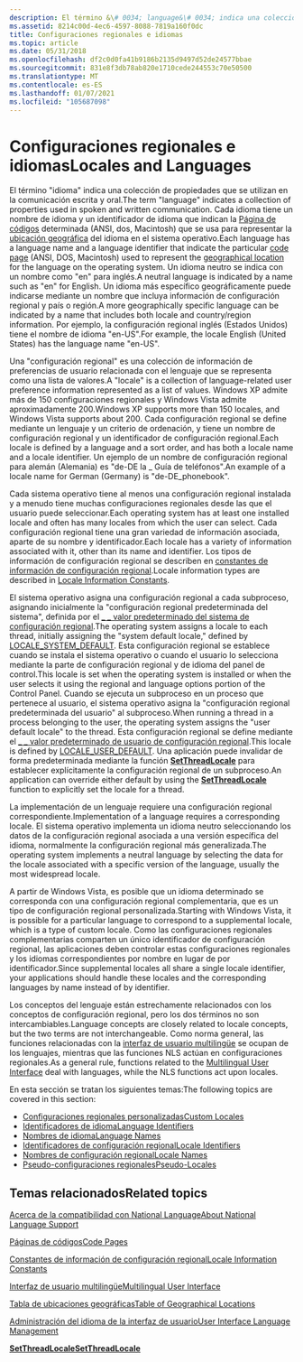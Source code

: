```yaml
---
description: El término &\# 0034; language&\# 0034; indica una colección de propiedades utilizadas en la comunicación oral y escrita.
ms.assetid: 8214c00d-4ec6-4597-8088-7819a160f0dc
title: Configuraciones regionales e idiomas
ms.topic: article
ms.date: 05/31/2018
ms.openlocfilehash: df2c0d0fa41b9186b2135d9497d52de24577bbae
ms.sourcegitcommit: 831e8f3db78ab820e1710cede244553c70e50500
ms.translationtype: MT
ms.contentlocale: es-ES
ms.lasthandoff: 01/07/2021
ms.locfileid: "105687098"
---
```

# <a name="locales-and-languages"></a><span data-ttu-id="74266-103">Configuraciones regionales e idiomas</span><span class="sxs-lookup"><span data-stu-id="74266-103">Locales and Languages</span></span>

<span data-ttu-id="74266-104">El término "idioma" indica una colección de propiedades que se utilizan en la comunicación escrita y oral.</span><span class="sxs-lookup"><span data-stu-id="74266-104">The term "language" indicates a collection of properties used in spoken and written communication.</span></span> <span data-ttu-id="74266-105">Cada idioma tiene un nombre de idioma y un identificador de idioma que indican la [Página de códigos](code-pages.md) determinada (ANSI, dos, Macintosh) que se usa para representar la [ubicación geográfica](table-of-geographical-locations.md) del idioma en el sistema operativo.</span><span class="sxs-lookup"><span data-stu-id="74266-105">Each language has a language name and a language identifier that indicate the particular [code page](code-pages.md) (ANSI, DOS, Macintosh) used to represent the [geographical location](table-of-geographical-locations.md) for the language on the operating system.</span></span> <span data-ttu-id="74266-106">Un idioma neutro se indica con un nombre como "en" para inglés.</span><span class="sxs-lookup"><span data-stu-id="74266-106">A neutral language is indicated by a name such as "en" for English.</span></span> <span data-ttu-id="74266-107">Un idioma más específico geográficamente puede indicarse mediante un nombre que incluya información de configuración regional y país o región.</span><span class="sxs-lookup"><span data-stu-id="74266-107">A more geographically specific language can be indicated by a name that includes both locale and country/region information.</span></span> <span data-ttu-id="74266-108">Por ejemplo, la configuración regional inglés (Estados Unidos) tiene el nombre de idioma "en-US".</span><span class="sxs-lookup"><span data-stu-id="74266-108">For example, the locale English (United States) has the language name "en-US".</span></span>

<span data-ttu-id="74266-109">Una "configuración regional" es una colección de información de preferencias de usuario relacionada con el lenguaje que se representa como una lista de valores.</span><span class="sxs-lookup"><span data-stu-id="74266-109">A "locale" is a collection of language-related user preference information represented as a list of values.</span></span> <span data-ttu-id="74266-110">Windows XP admite más de 150 configuraciones regionales y Windows Vista admite aproximadamente 200.</span><span class="sxs-lookup"><span data-stu-id="74266-110">Windows XP supports more than 150 locales, and Windows Vista supports about 200.</span></span> <span data-ttu-id="74266-111">Cada configuración regional se define mediante un lenguaje y un criterio de ordenación, y tiene un nombre de configuración regional y un identificador de configuración regional.</span><span class="sxs-lookup"><span data-stu-id="74266-111">Each locale is defined by a language and a sort order, and has both a locale name and a locale identifier.</span></span> <span data-ttu-id="74266-112">Un ejemplo de un nombre de configuración regional para alemán (Alemania) es "de-DE la \_ Guía de teléfonos".</span><span class="sxs-lookup"><span data-stu-id="74266-112">An example of a locale name for German (Germany) is "de-DE\_phonebook".</span></span>

<span data-ttu-id="74266-113">Cada sistema operativo tiene al menos una configuración regional instalada y a menudo tiene muchas configuraciones regionales desde las que el usuario puede seleccionar.</span><span class="sxs-lookup"><span data-stu-id="74266-113">Each operating system has at least one installed locale and often has many locales from which the user can select.</span></span> <span data-ttu-id="74266-114">Cada configuración regional tiene una gran variedad de información asociada, aparte de su nombre y identificador.</span><span class="sxs-lookup"><span data-stu-id="74266-114">Each locale has a variety of information associated with it, other than its name and identifier.</span></span> <span data-ttu-id="74266-115">Los tipos de información de configuración regional se describen en [constantes de información de configuración regional](locale-information-constants.md).</span><span class="sxs-lookup"><span data-stu-id="74266-115">Locale information types are described in [Locale Information Constants](locale-information-constants.md).</span></span>

<span data-ttu-id="74266-116">El sistema operativo asigna una configuración regional a cada subproceso, asignando inicialmente la "configuración regional predeterminada del sistema", definida por el [ \_ \_ valor predeterminado del sistema de configuración regional](locale-system-default.md).</span><span class="sxs-lookup"><span data-stu-id="74266-116">The operating system assigns a locale to each thread, initially assigning the "system default locale," defined by [LOCALE\_SYSTEM\_DEFAULT](locale-system-default.md).</span></span> <span data-ttu-id="74266-117">Esta configuración regional se establece cuando se instala el sistema operativo o cuando el usuario lo selecciona mediante la parte de configuración regional y de idioma del panel de control.</span><span class="sxs-lookup"><span data-stu-id="74266-117">This locale is set when the operating system is installed or when the user selects it using the regional and language options portion of the Control Panel.</span></span> <span data-ttu-id="74266-118">Cuando se ejecuta un subproceso en un proceso que pertenece al usuario, el sistema operativo asigna la "configuración regional predeterminada del usuario" al subproceso.</span><span class="sxs-lookup"><span data-stu-id="74266-118">When running a thread in a process belonging to the user, the operating system assigns the "user default locale" to the thread.</span></span> <span data-ttu-id="74266-119">Esta configuración regional se define mediante el [ \_ \_ valor predeterminado de usuario de configuración regional](locale-user-default.md).</span><span class="sxs-lookup"><span data-stu-id="74266-119">This locale is defined by [LOCALE\_USER\_DEFAULT](locale-user-default.md).</span></span> <span data-ttu-id="74266-120">Una aplicación puede invalidar de forma predeterminada mediante la función [**SetThreadLocale**](/windows/desktop/api/Winnls/nf-winnls-setthreadlocale) para establecer explícitamente la configuración regional de un subproceso.</span><span class="sxs-lookup"><span data-stu-id="74266-120">An application can override either default by using the [**SetThreadLocale**](/windows/desktop/api/Winnls/nf-winnls-setthreadlocale) function to explicitly set the locale for a thread.</span></span>

<span data-ttu-id="74266-121">La implementación de un lenguaje requiere una configuración regional correspondiente.</span><span class="sxs-lookup"><span data-stu-id="74266-121">Implementation of a language requires a corresponding locale.</span></span> <span data-ttu-id="74266-122">El sistema operativo implementa un idioma neutro seleccionando los datos de la configuración regional asociada a una versión específica del idioma, normalmente la configuración regional más generalizada.</span><span class="sxs-lookup"><span data-stu-id="74266-122">The operating system implements a neutral language by selecting the data for the locale associated with a specific version of the language, usually the most widespread locale.</span></span>

<span data-ttu-id="74266-123">A partir de Windows Vista, es posible que un idioma determinado se corresponda con una configuración regional complementaria, que es un tipo de configuración regional personalizada.</span><span class="sxs-lookup"><span data-stu-id="74266-123">Starting with Windows Vista, it is possible for a particular language to correspond to a supplemental locale, which is a type of custom locale.</span></span> <span data-ttu-id="74266-124">Como las configuraciones regionales complementarias comparten un único identificador de configuración regional, las aplicaciones deben controlar estas configuraciones regionales y los idiomas correspondientes por nombre en lugar de por identificador.</span><span class="sxs-lookup"><span data-stu-id="74266-124">Since supplemental locales all share a single locale identifier, your applications should handle these locales and the corresponding languages by name instead of by identifier.</span></span>

<span data-ttu-id="74266-125">Los conceptos del lenguaje están estrechamente relacionados con los conceptos de configuración regional, pero los dos términos no son intercambiables.</span><span class="sxs-lookup"><span data-stu-id="74266-125">Language concepts are closely related to locale concepts, but the two terms are not interchangeable.</span></span> <span data-ttu-id="74266-126">Como norma general, las funciones relacionadas con la [interfaz de usuario multilingüe](multilingual-user-interface.md) se ocupan de los lenguajes, mientras que las funciones NLS actúan en configuraciones regionales.</span><span class="sxs-lookup"><span data-stu-id="74266-126">As a general rule, functions related to the [Multilingual User Interface](multilingual-user-interface.md) deal with languages, while the NLS functions act upon locales.</span></span>

<span data-ttu-id="74266-127">En esta sección se tratan los siguientes temas:</span><span class="sxs-lookup"><span data-stu-id="74266-127">The following topics are covered in this section:</span></span>

-   [<span data-ttu-id="74266-128">Configuraciones regionales personalizadas</span><span class="sxs-lookup"><span data-stu-id="74266-128">Custom Locales</span></span>](custom-locales.md)
-   [<span data-ttu-id="74266-129">Identificadores de idioma</span><span class="sxs-lookup"><span data-stu-id="74266-129">Language Identifiers</span></span>](language-identifiers.md)
-   [<span data-ttu-id="74266-130">Nombres de idioma</span><span class="sxs-lookup"><span data-stu-id="74266-130">Language Names</span></span>](language-names.md)
-   [<span data-ttu-id="74266-131">Identificadores de configuración regional</span><span class="sxs-lookup"><span data-stu-id="74266-131">Locale Identifiers</span></span>](locale-identifiers.md)
-   [<span data-ttu-id="74266-132">Nombres de configuración regional</span><span class="sxs-lookup"><span data-stu-id="74266-132">Locale Names</span></span>](locale-names.md)
-   [<span data-ttu-id="74266-133">Pseudo-configuraciones regionales</span><span class="sxs-lookup"><span data-stu-id="74266-133">Pseudo-Locales</span></span>](pseudo-locales.md)

## <a name="related-topics"></a><span data-ttu-id="74266-134">Temas relacionados</span><span class="sxs-lookup"><span data-stu-id="74266-134">Related topics</span></span>

<dl> <dt>

[<span data-ttu-id="74266-135">Acerca de la compatibilidad con National Language</span><span class="sxs-lookup"><span data-stu-id="74266-135">About National Language Support</span></span>](about-national-language-support.md)
</dt> <dt>

[<span data-ttu-id="74266-136">Páginas de códigos</span><span class="sxs-lookup"><span data-stu-id="74266-136">Code Pages</span></span>](code-pages.md)
</dt> <dt>

[<span data-ttu-id="74266-137">Constantes de información de configuración regional</span><span class="sxs-lookup"><span data-stu-id="74266-137">Locale Information Constants</span></span>](locale-information-constants.md)
</dt> <dt>

[<span data-ttu-id="74266-138">Interfaz de usuario multilingüe</span><span class="sxs-lookup"><span data-stu-id="74266-138">Multilingual User Interface</span></span>](multilingual-user-interface.md)
</dt> <dt>

[<span data-ttu-id="74266-139">Tabla de ubicaciones geográficas</span><span class="sxs-lookup"><span data-stu-id="74266-139">Table of Geographical Locations</span></span>](table-of-geographical-locations.md)
</dt> <dt>

[<span data-ttu-id="74266-140">Administración del idioma de la interfaz de usuario</span><span class="sxs-lookup"><span data-stu-id="74266-140">User Interface Language Management</span></span>](user-interface-language-management.md)
</dt> <dt>

[<span data-ttu-id="74266-141">**SetThreadLocale**</span><span class="sxs-lookup"><span data-stu-id="74266-141">**SetThreadLocale**</span></span>](/windows/desktop/api/Winnls/nf-winnls-setthreadlocale)
</dt> </dl>

 

 



